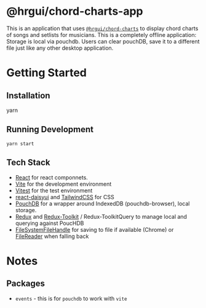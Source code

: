 # @hrgui/chord-charts-app

This is an application that uses [`@hrgui/chord-charts`](https://github.com/hrgui/chord-charts) to display chord charts of songs and setlists for musicians. This is a completely offline application: Storage is local via pouchdb. Users can clear pouchDB, save it to a different file just like any other desktop application.

# Getting Started

## Installation

yarn

## Running Development

```
yarn start
```

## Tech Stack

- [React](https://reactjs.org/) for react componnets.
- [Vite](https://vitejs.dev/) for the development environment
- [Vitest](https://vitest.dev/) for the test environment
- [react-daisyui](https://react.daisyui.com/) and [TailwindCSS](https://tailwindcss.com/) for CSS
- [PouchDB](https://pouchdb.com/) for a wrapper around IndexedDB (pouchdb-browser), local storage.
- [Redux](https://redux.js.org/) and [Redux-Toolkit](https://redux-toolkit.js.org/) / Redux-ToolkitQuery to manage local and querying against PoucHDB
- [FileSystemFileHandle](https://developer.mozilla.org/en-US/docs/Web/API/FileSystemFileHandle) for saving to file if available (Chrome) or [FileReader](https://developer.mozilla.org/en-US/docs/Web/API/FileReader) when falling back

# Notes

## Packages

- `events` - this is for `pouchdb` to work with `vite`
